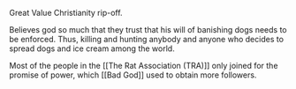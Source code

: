 Great Value Christianity rip-off.

Believes god so much that they trust that his will of banishing dogs needs to be enforced. Thus, killing and hunting anybody and anyone who decides to spread dogs and ice cream among the world.

Most of the people in the [[The Rat Association (TRA)]] only joined for the promise of power, which [[Bad God]] used to obtain more followers.